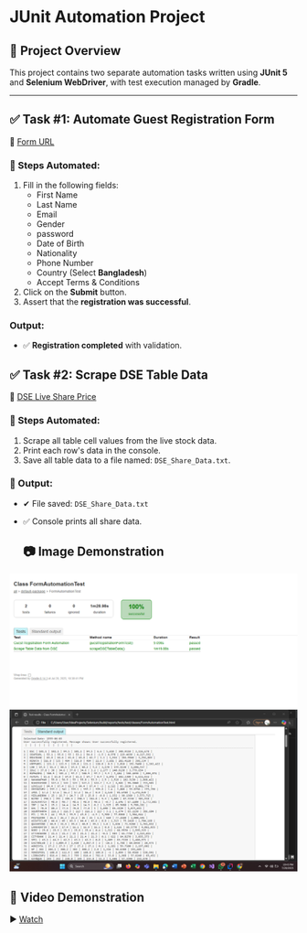 # JUnit Automation Project

## 📌 Project Overview

This project contains two separate automation tasks written using **JUnit 5** and **Selenium WebDriver**, with test execution managed by **Gradle**.

---

## ✅ Task #1: Automate Guest Registration Form

🔗 [Form URL](https://demo.wpeverest.com/user-registration/guest-registration-form/)

### 🔄 Steps Automated:

1. Fill in the following fields:
   - First Name
   - Last Name
   - Email
   - Gender
   - password
   - Date of Birth
   - Nationality
   - Phone Number
   - Country (Select **Bangladesh**)
   - Accept Terms & Conditions
2. Click on the **Submit** button.
3. Assert that the **registration was successful**.

### Output:
- ✅ **Registration completed** with validation.


##  ✅ Task #2: Scrape DSE Table Data

🔗 [DSE Live Share Price](https://dsebd.org/latest_share_price_scroll_by_value.php)

### 🔄 Steps Automated:

1. Scrape all table cell values from the live stock data.
2. Print each row's data in the console.
3. Save all table data to a file named: `DSE_Share_Data.txt`.

### 📁 Output:
- ✔ File saved: `DSE_Share_Data.txt`
- ✅ Console prints all share data.

  ## 📷 Image Demonstration
![Test](https://github.com/SAPrema/Selenium/blob/master/Screenshot%202025-07-20%20224511.png)
![Output](https://github.com/SAPrema/Selenium/blob/master/Screenshot%202025-07-20%20224538.png)


  ## 🎥 Video Demonstration

▶️ [Watch](https://drive.google.com/file/d/1lapugDhdpfC3TqEBf7yKtvq56toBhO32/view?usp=sharing)

